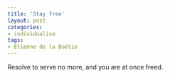 ```yaml
---
title: 'Stay free'
layout: post
categories:
- individualism
tags:
- Étienne de la Boétie
---
```


Resolve to serve no more, and you are at once freed.